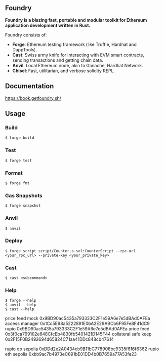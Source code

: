 ## Foundry

**Foundry is a blazing fast, portable and modular toolkit for Ethereum application development written in Rust.**

Foundry consists of:

- **Forge**: Ethereum testing framework (like Truffle, Hardhat and DappTools).
- **Cast**: Swiss army knife for interacting with EVM smart contracts, sending transactions and getting chain data.
- **Anvil**: Local Ethereum node, akin to Ganache, Hardhat Network.
- **Chisel**: Fast, utilitarian, and verbose solidity REPL.

## Documentation

https://book.getfoundry.sh/

## Usage

### Build

```shell
$ forge build
```

### Test

```shell
$ forge test
```

### Format

```shell
$ forge fmt
```

### Gas Snapshots

```shell
$ forge snapshot
```

### Anvil

```shell
$ anvil
```

### Deploy

```shell
$ forge script script/Counter.s.sol:CounterScript --rpc-url <your_rpc_url> --private-key <your_private_key>
```

### Cast

```shell
$ cast <subcommand>
```

### Help

```shell
$ forge --help
$ anvil --help
$ cast --help
```

price feed mock 0x9BD90ac5435a793333C2F1e59A6e7e5dBAd0AFEa
access manager 0x1Cc5E98a5222891E0bA2E29ABCb6F95Fe8F41dC9
rupio 0x9BD90ac5435a793333C2F1e59A6e7e5dBAd0AFEa
price feed 0x3f0ca799102e648CfcEb4830fb5401421D145F44
collateral safe keep 0x2F15F0B2492694d65824C71aa41DDc848cb47614

rupio op sepolia 0xDDd2e2A0434cb9B11bC778908bc9335f616f6362
rupio eth sepolia 0xbb9ac7b4973eC691bE01DD4b0B7659a77A53fe23
